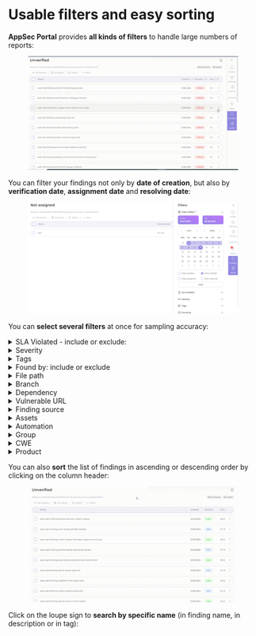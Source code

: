 # Usable filters and easy sorting

**AppSec Portal** provides **all kinds of filters** to handle large numbers of reports:

<figure><img src="../../.gitbook/assets/filter(1).gif" alt=""><figcaption></figcaption></figure>

You can filter your findings not only by **date of creation**, but also by **verification date**, **assignment date** and **resolving date**:

<figure><img src="../../.gitbook/assets/image (165).png" alt=""><figcaption></figcaption></figure>

You can **select several filters** at once for sampling accuracy:

<details>

<summary>SLA Violated - include or exclude:</summary>

* [x] Any
* [x] Verification SLA Violated
* [x] Assign SLA Violated
* [x] Resolve SLA Violated

</details>

<details>

<summary>Severity</summary>

* [x] Critical
* [x] High
* [x] Medium
* [x] Low
* [x] Info

</details>

<details>

<summary>Tags</summary>

* [x] Tags - select from drop-down list
* [x] Match Tags: Any, At least or Strict&#x20;
* [x] Not Tags - select from drop-down list

</details>

<details>

<summary>Found by: include or exclude</summary>

* [x] Select **scanner name** from drop-down list of scanners (multi select option)

</details>

<details>

<summary>File path</summary>

* [x] Enter file path

</details>

<details>

<summary>Branch</summary>

* [x] Conteins: enter branch name
* [x] All
* [x] Empty
* [x] Not empty

</details>

<details>

<summary>Dependency</summary>

* [x] Enter dependency

</details>

<details>

<summary>Vulnerable URL</summary>

* [x] Enter vulnerable URL

</details>

<details>

<summary>Finding source</summary>

* [x] All
* [x] Portal
* [x] Other

</details>

<details>

<summary>Assets</summary>

* [x] Repository SSH URL: enter URL
* [x] Docker Image: enter registry
* [x] Domain: enter domain
* [x] Host: enter host
* [x] Cloud account: enter cloud account name
* [x] Asset tags: select tags from dropdown list

</details>

<details>

<summary>Automation</summary>

* [x] Any
* [x] Auto resolved by scanner setting
* [x] Auto verified by rule
* [x] Auto rejected by rule
* [x] Affected by CVSS rule
* [x] Affected by Autovalidator rule
* [x] Imported in Audit

</details>

<details>

<summary>Group</summary>

* [x] Select a group name from the drop-down list to be displayed as a result of filtering (multi-select option)

</details>

<details>

<summary>CWE </summary>

* [x] Select CWE from the drop-down list (multi-select option) - include or exclude
* [x] All&#x20;
* [x] Empty&#x20;
* [x] Not empty

</details>

<details>

<summary>Product</summary>

* [x] Product: select a product from the drop-down list to be **displayed** as a result of filtering (multi-select option)
* [x] Not product: select a product from the drop-down list to **exclude** from the filter result  (multi-select option)
* [x] Product type: select a product type from the drop-down list to be displayed as a result of filtering (multi-select option)
* [x] Product tags: select a product tags from the drop-down list to be displayed as a result of filtering (multi-select option)
* [x] Product Business Criticality: select a filter range from 1 to 10

</details>

You can also **sort** the list of findings in ascending or descending order by clicking on the column header:

<figure><img src="../../.gitbook/assets/sort(1).gif" alt=""><figcaption></figcaption></figure>

Click on the loupe sign to **search by specific name** (in finding name, in description or in tag):

<figure><img src="../../.gitbook/assets/filter.gif" alt=""><figcaption></figcaption></figure>
